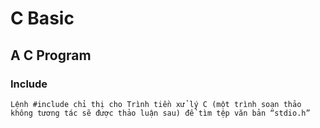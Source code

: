 # C Basic
## A C Program

### Include
```Lệnh #include chỉ thị cho Trình tiền xử lý C (một trình soạn thảo không tương tác sẽ được thảo luận sau) để tìm tệp văn bản “stdio.h”```

